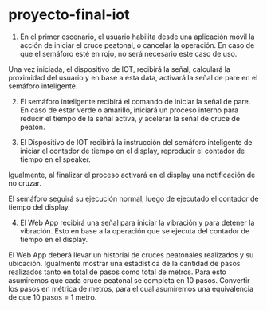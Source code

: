 # proyecto-final-iot
1) En el primer escenario, el usuario habilita desde una aplicación móvil la acción de iniciar el cruce peatonal, o cancelar la operación. En caso de que el semáforo esté en rojo, no será necesario este caso de uso.

Una vez iniciada, el dispositivo de IOT, recibirá la señal, calculará la proximidad del usuario y en base a esta data, activará la señal de pare en el semáforo inteligente.

2) El semáforo inteligente recibirá el comando de iniciar la señal de pare. En caso de estar verde o amarillo, iniciará un proceso interno para reducir el tiempo de la señal activa, y acelerar la señal de cruce de peatón.

3) El Dispositivo de IOT recibirá la instrucción del semáforo inteligente de iniciar el contador de tiempo en el display, reproducir el contador de tiempo en el speaker.

Igualmente, al finalizar el proceso activará en el display una notificación de no cruzar.

El semáforo seguirá su ejecución normal, luego de ejecutado el contador de tiempo del display.

4) El Web App recibirá una señal para iniciar la vibración y para detener la vibración. Esto en base a la operación que se ejecuta del contador de tiempo en el display.

 El Web App deberá llevar un historial de cruces peatonales realizados y su ubicación. Igualmente mostrar una estadística de la cantidad de pasos realizados tanto en total de pasos como total de metros. Para esto asumiremos que cada cruce peatonal se completa en 10 pasos. Convertir los pasos en métrica de metros, para el cual asumiremos una equivalencia de que 10 pasos = 1 metro.
